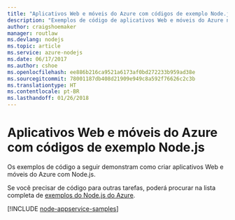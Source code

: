 ```yaml
---
title: "Aplicativos Web e móveis do Azure com códigos de exemplo Node.js"
description: "Exemplos de código de aplicativos Web e móveis do Azure no Node.js"
author: craigshoemaker
manager: routlaw
ms.devlang: nodejs
ms.topic: article
ms.service: azure-nodejs
ms.date: 06/17/2017
ms.author: cshoe
ms.openlocfilehash: ee886b216ca9521a6173af0bd272233b959ad38e
ms.sourcegitcommit: 78001187db408d21909e949c8a592f76626c2c3b
ms.translationtype: HT
ms.contentlocale: pt-BR
ms.lasthandoff: 01/26/2018
---
```

# <a name="azure-web-and-mobile-apps-with-nodejs-code-samples"></a>Aplicativos Web e móveis do Azure com códigos de exemplo Node.js

Os exemplos de código a seguir demonstram como criar aplicativos Web e móveis do Azure com Node.js.

Se você precisar de código para outras tarefas, poderá procurar na lista completa de [exemplos do Node.js do Azure](https://azure.microsoft.com/resources/samples/?term=nodejs).

[!INCLUDE [node-appservice-samples](../docs-ref-conceptual/includes/appservice-samples.md)]